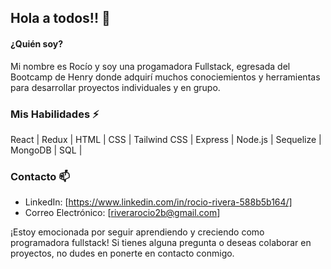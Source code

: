 ## Hola a todos!! 👋

#### ¿Quién soy? 
Mi nombre es Rocío y soy una progamadora Fullstack, egresada del Bootcamp de Henry donde adquirí muchos conociemientos y herramientas para desarrollar proyectos individuales y en grupo.
### Mis Habilidades ⚡
 React | Redux | HTML | CSS | Tailwind CSS | Express | Node.js | Sequelize | MongoDB | SQL |
### Contacto 📫

- LinkedIn: [https://www.linkedin.com/in/rocio-rivera-588b5b164/]
- Correo Electrónico: [riverarocio2b@gmail.com]

¡Estoy emocionada por seguir aprendiendo y creciendo como programadora fullstack! Si tienes alguna pregunta o deseas colaborar en proyectos, no dudes en ponerte en contacto conmigo.


